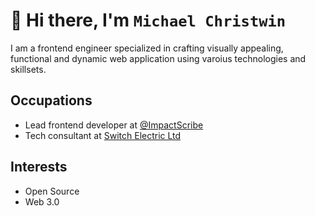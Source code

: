 # 👋 Hi there, I'm `Michael Christwin`
I am a frontend engineer specialized in crafting visually appealing, functional and dynamic web application using varoius technologies and skillsets.

## Occupations
- Lead frontend developer at [@ImpactScribe](https://github.com/ImpactScribe)
- Tech consultant at [Switch Electric Ltd](https://github.com/WhyNotSwitch)

## Interests
- Open Source
- Web 3.0




